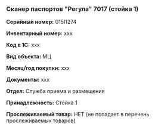 ### Сканер паспортов "Регула" 7017 (стойка 1) </br>

**Серийный номер:** 015I1274</br>

**Инвентарный номер:** xxx </br>

**Код в 1С:** xxx </br> 

**Вид объекта:** МЦ

**Месяц/год покупки:** xxx </br>

**Документы:** xxx </br>

**Отдел:** Служба приема и размещения </br>

**Принадлежность:** Стойка 1</br>

**Прослеживаемый товар:** НЕТ (не попадает в перечень прослеживаемых товаров)
